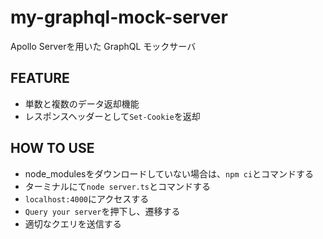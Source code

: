 # my-graphql-mock-server

Apollo Serverを用いた GraphQL モックサーバ

## FEATURE
- 単数と複数のデータ返却機能
- レスポンスヘッダーとして`Set-Cookie`を返却

## HOW TO USE
- node_modulesをダウンロードしていない場合は、`npm ci`とコマンドする
- ターミナルにて`node server.ts`とコマンドする
- `localhost:4000`にアクセスする
- `Query your server`を押下し、遷移する
- 適切なクエリを送信する